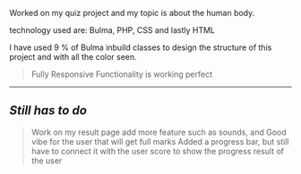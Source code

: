 Worked on my quiz project
and my topic is about the human body.

technology used are: Bulma, PHP, CSS and lastly HTML

I have used 9 % of Bulma inbuild classes to design the structure of this project and with all the color seen.
>Fully Responsive
>Functionality is working perfect

-------------------
_Still has to do_
--------------------
>Work on my result page
add more feature such as sounds, and Good vibe for the user that will get full marks
>Added a progress bar, but still have to connect it with the user score to show the progress result of the user